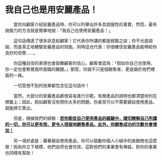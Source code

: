 # 我自己也是用安麗產品！

&emsp;&emsp;當你向顧客介紹安麗產品時，你可以列舉出許多具說服性的事實，然而，最有說服力的方法就是簡單地說：「我自己也使用安麗產品！」

&emsp;&emsp;這句話傳達了很多訊息給顧客！它代表你所講的都是經驗之談；你不光是說說，而是真正地體驗安麗產品的效能。同時這也代表：你很確信安麗產品能帶給你良好的信譽……。

&emsp;&emsp;你這種自信的表現也會鼓舞顧客的信心。顧客會認為：「假如你自己也使用，你一定也會察覺我所面臨的難題。」那麼，你就不只是個銷售者，更是屬於他們裡面的一員。

&emsp;&emsp;一切意想不到的效果都包含在這句話中！

&emsp;&emsp;當然，大部分的安麗產品都很容易進行示範，有關產品的說明也都清楚地列在標籤上；因此，假如顧客沒有問你太多的問題，你甚至可以不需要親自使用產品，就能將它賣出。

&emsp;&emsp;但是，根據我們的經驗：[**若你能從自己使用產品的經驗中，確切瞭解自己所講的一切，你可以更有效、更令人信服地銷售產品，此外，你銷售成功的次數也會增加！**]()

&emsp;&emsp;另一項好處是：藉著親自使用產品，你可以鼓勵你個人小組中的直銷商也這麼做！因為你立下楷模，他們自然也會仿效，這對他們的事業會有裨益，對你的事業也同樣有幫助！

